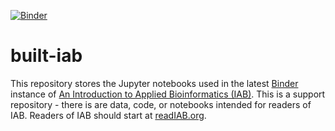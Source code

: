 [![Binder](http://mybinder.org/badge.svg)](http://mybinder.org/repo/gregcaporaso/built-iab)

# built-iab

This repository stores the Jupyter notebooks used in the latest [Binder](http://mybinder.org/) instance of [An Introduction to Applied Bioinformatics (IAB)](http://www.readIAB.org). This is a support repository - there is are data, code, or notebooks intended for readers of IAB. Readers of IAB should start at [readIAB.org](http://readIAB.org).
